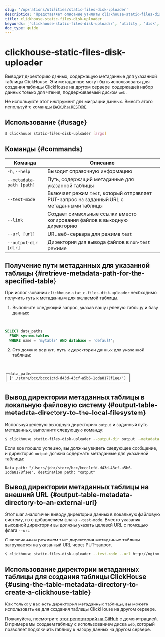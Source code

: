 ```yaml
---
slug: '/operations/utilities/static-files-disk-uploader'
description: 'Представляет описание утилиты clickhouse-static-files-disk-uploader'
title: clickhouse-static-files-disk-uploader
keywords: ['clickhouse-static-files-disk-uploader', 'utility', 'disk', 'uploader']
doc_type: guide
---
```

# clickhouse-static-files-disk-uploader

Выводит директорию данных, содержащую метаданные для указанной таблицы ClickHouse. Эти метаданные могут быть использованы для создания таблицы ClickHouse на другом сервере, содержащей набор данных только для чтения, поддерживаемый диском `web`.

Не используйте этот инструмент для миграции данных. Вместо этого используйте команды [`BACKUP` и `RESTORE`](/operations/backup).

## Использование {#usage}

```bash
$ clickhouse static-files-disk-uploader [args]
```

## Команды {#commands}

|Команда|Описание|
|---|---|
|`-h`, `--help`|Выводит справочную информацию|
|`--metadata-path [path]`|Путь, содержащий метаданные для указанной таблицы|
|`--test-mode`|Включает режим `test`, который отправляет PUT-запрос на заданный URL с метаданными таблицы|
|`--link`|Создает символьные ссылки вместо копирования файлов в выходную директорию|
|`--url [url]`|URL веб-сервера для режима `test`|
|`--output-dir [dir]`|Директория для вывода файлов в `non-test` режиме|

## Получение пути метаданных для указанной таблицы {#retrieve-metadata-path-for-the-specified-table}

При использовании `clickhouse-static-files-disk-uploader` необходимо получить путь к метаданным для желаемой таблицы.

1. Выполните следующий запрос, указав вашу целевую таблицу и базу данных:

<br />

```sql
SELECT data_paths
  FROM system.tables
  WHERE name = 'mytable' AND database = 'default';
```

2. Это должно вернуть путь к директории данных для указанной таблицы:

<br />

```response
┌─data_paths────────────────────────────────────────────┐
│ ['./store/bcc/bccc1cfd-d43d-43cf-a5b6-1cda8178f1ee/'] │
└───────────────────────────────────────────────────────┘
```

## Вывод директории метаданных таблицы в локальную файловую систему {#output-table-metadata-directory-to-the-local-filesystem}

Используя целевую выходную директорию `output` и заданный путь метаданных, выполните следующую команду:

```bash
$ clickhouse static-files-disk-uploader --output-dir output --metadata-path ./store/bcc/bccc1cfd-d43d-43cf-a5b6-1cda8178f1ee/
```

Если все прошло успешно, вы должны увидеть следующее сообщение, и директория `output` должна содержать метаданные для указанной таблицы:

```repsonse
Data path: "/Users/john/store/bcc/bccc1cfd-d43d-43cf-a5b6-1cda8178f1ee", destination path: "output"
```

## Вывод директории метаданных таблицы на внешний URL {#output-table-metadata-directory-to-an-external-url}

Этот шаг аналогичен выводу директории данных в локальную файловую систему, но с добавлением флага `--test-mode`. Вместо указания выходной директории вы должны указать целевой URL с помощью флага `--url`.

С включенным режимом `test` директория метаданных таблицы загружается на указанный URL через PUT-запрос.

```bash
$ clickhouse static-files-disk-uploader --test-mode --url http://nginx:80/test1 --metadata-path ./store/bcc/bccc1cfd-d43d-43cf-a5b6-1cda8178f1ee/
```

## Использование директории метаданных таблицы для создания таблицы ClickHouse {#using-the-table-metadata-directory-to-create-a-clickhouse-table}

Как только у вас есть директория метаданных таблицы, вы можете использовать ее для создания таблицы ClickHouse на другом сервере.

Пожалуйста, посмотрите [этот репозиторий на GitHub](https://github.com/ClickHouse/web-tables-demo) с демонстрацией. В примере мы создаем таблицу с использованием диска `web`, который позволяет подключить таблицу к набору данных на другом сервере.